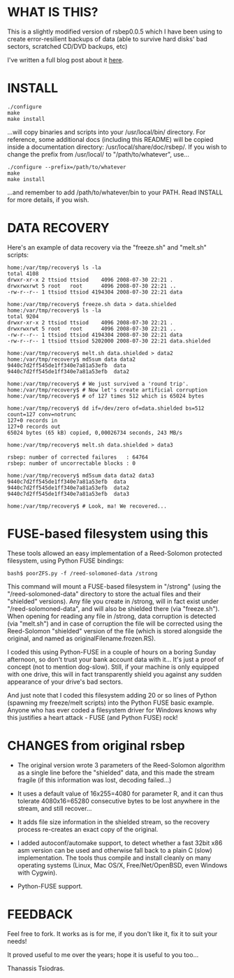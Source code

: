 WHAT IS THIS?
=============

This is a slightly modified version of rsbep0.0.5 which I have
been using to create error-resilient backups of data (able to
survive hard disks' bad sectors, scratched CD/DVD backups, etc)

I've written a full blog post about it [here](https://www.thanassis.space/rsbep.html).

INSTALL
=======

    ./configure 
    make 
    make install

...will copy binaries and scripts into your /usr/local/bin/ 
directory. For reference, some additional docs (including this 
README) will be copied inside a documentation directory: 
/usr/local/share/doc/rsbep/. If you wish to change the prefix 
from /usr/local/ to "/path/to/whatever", use...

    ./configure --prefix=/path/to/whatever
    make
    make install

...and remember to add /path/to/whatever/bin to your PATH.
Read INSTALL for more details, if you wish.

DATA RECOVERY
=============

Here's an example of data recovery via the "freeze.sh" and 
"melt.sh" scripts:

    home:/var/tmp/recovery$ ls -la
    total 4108
    drwxr-xr-x 2 ttsiod ttsiod    4096 2008-07-30 22:21 .
    drwxrwxrwt 5 root   root      4096 2008-07-30 22:21 ..
    -rw-r--r-- 1 ttsiod ttsiod 4194304 2008-07-30 22:21 data
    
    home:/var/tmp/recovery$ freeze.sh data > data.shielded
    home:/var/tmp/recovery$ ls -la
    total 9204
    drwxr-xr-x 2 ttsiod ttsiod    4096 2008-07-30 22:21 .
    drwxrwxrwt 5 root   root      4096 2008-07-30 22:21 ..
    -rw-r--r-- 1 ttsiod ttsiod 4194304 2008-07-30 22:21 data
    -rw-r--r-- 1 ttsiod ttsiod 5202000 2008-07-30 22:21 data.shielded
    
    home:/var/tmp/recovery$ melt.sh data.shielded > data2
    home:/var/tmp/recovery$ md5sum data data2
    9440c7d2ff545de1ff340e7a81a53efb  data
    9440c7d2ff545de1ff340e7a81a53efb  data2
    
    home:/var/tmp/recovery$ # We just survived a 'round trip'.
    home:/var/tmp/recovery$ # Now let's create artificial corruption
    home:/var/tmp/recovery$ # of 127 times 512 which is 65024 bytes
    
    home:/var/tmp/recovery$ dd if=/dev/zero of=data.shielded bs=512 count=127 conv=notrunc
    127+0 records in
    127+0 records out
    65024 bytes (65 kB) copied, 0,00026734 seconds, 243 MB/s
    
    home:/var/tmp/recovery$ melt.sh data.shielded > data3
    
    rsbep: number of corrected failures   : 64764
    rsbep: number of uncorrectable blocks : 0
    
    home:/var/tmp/recovery$ md5sum data data2 data3
    9440c7d2ff545de1ff340e7a81a53efb  data
    9440c7d2ff545de1ff340e7a81a53efb  data2
    9440c7d2ff545de1ff340e7a81a53efb  data3

    home:/var/tmp/recovery$ # Look, ma! We recovered...

FUSE-based filesystem using this
================================

These tools allowed an easy implementation of a Reed-Solomon 
protected filesystem, using Python FUSE bindings:

    bash$ poorZFS.py -f /reed-solomoned-data /strong

This command will mount a FUSE-based filesystem in "/strong" (using 
the "/reed-solomoned-data" directory to store the actual files and 
their "shielded" versions). Any file you create in /strong, will 
in fact exist under "/reed-solomoned-data", and will also be shielded 
there (via "freeze.sh"). When opening for reading any file in /strong, 
data corruption is detected (via "melt.sh") and in case of corruption 
the file will be corrected using the Reed-Solomon "shielded" version 
of the file (which is stored alongside the original, and named as
originalFilename.frozen.RS).

I coded this using Python-FUSE in a couple of hours on a boring Sunday 
afternoon, so don't trust your bank account data with it... It's just
a proof of concept (not to mention dog-slow). Still, if your machine
is only equipped with one drive, this will in fact transparently shield
you against any sudden appearance of your drive's bad sectors.

And just note that I coded this filesystem adding 20 or so lines of
Python (spawning my freeze/melt scripts) into the Python FUSE basic 
example. Anyone who has ever coded a filesystem driver for Windows knows 
why this justifies a heart attack - FUSE (and Python FUSE) rock!

CHANGES from original rsbep
===========================

- The original version wrote 3 parameters of the Reed-Solomon algorithm
  as a single line before the "shielded" data, and this made the stream 
  fragile (if this information was lost, decoding failed...) 

- It uses a default value of 16x255=4080 for parameter R, 
  and it can thus tolerate 4080x16=65280 consecutive bytes 
  to be lost anywhere in the stream, and still recover...

- It adds file size information in the shielded stream, so the recovery 
  process re-creates an exact copy of the original.

- I added autoconf/automake support, to detect whether a fast 32bit x86 
  asm version can be used and otherwise fall back to a plain C (slow) 
  implementation. The tools thus compile and install cleanly on many 
  operating systems (Linux, Mac OS/X, Free/Net/OpenBSD, even Windows
  with Cygwin).

- Python-FUSE support.

FEEDBACK
========
Feel free to fork.  It works as is for me, if you don't like it, 
fix it to suit your needs!

It proved useful to me over the years; hope it is useful to you too...

Thanassis Tsiodras.
